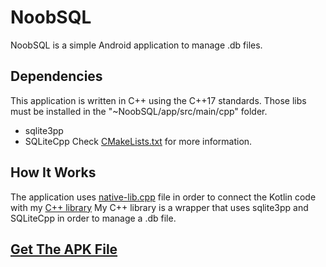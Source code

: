# NoobSQL
NoobSQL is a simple Android application to manage .db files.

## Dependencies
This application is written in C++ using the C++17 standards.
Those libs must be installed in the "~NoobSQL/app/src/main/cpp" folder.
* sqlite3pp
* SQLiteCpp
Check [CMakeLists.txt](https://github.com/DangeL187/NoobSQL/app/src/main/cpp/CMakeLists.txt) for more information.

## How It Works
The application uses [native-lib.cpp](https://github.com/DangeL187/NoobSQL/app/src/main/cpp/native-lib.cpp) file in order to connect the Kotlin code with my [C++ library](https://github.com/DangeL187/NoobSQL/app/src/main/cpp/include/Database.hpp)
 My C++ library is a wrapper that uses sqlite3pp and SQLiteCpp in order to manage a .db file.

## [Get The APK File](https://github.com/DangeL187/NoobSQL/APK_FILE)
